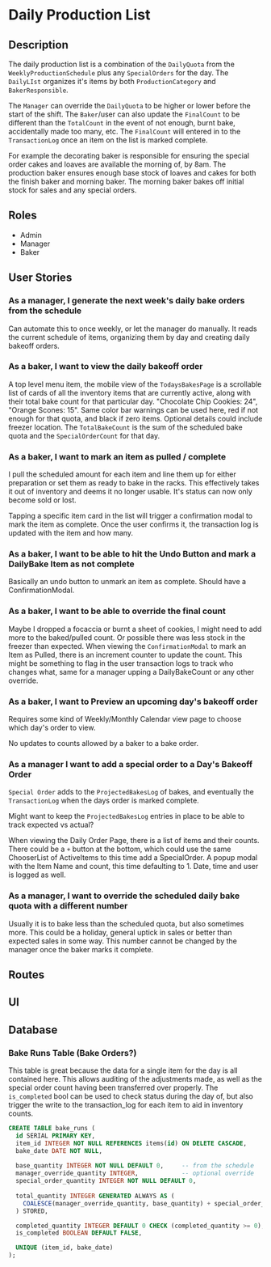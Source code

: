# Daily Production List 

## Description
The daily production list is a combination of the `DailyQuota` from the `WeeklyProductionSchedule` plus any `SpecialOrders` for the day. 
The `DailyLIst` organizes it's items by both `ProductionCategory` and `BakerResponsible`. 

 The `Manager` can override the `DailyQuota` to be higher or lower before the start of the shift. The `Baker`/user can also update the `FinalCount` to be different than the `TotalCount` in the event of not enough, burnt bake, accidentally made too many, etc. The `FinalCount` will entered in to the `TransactionLog` once an item on the list is marked complete.

For example the decorating baker is responsible for ensuring the special order cakes and loaves are available the morning of, by 8am. The production baker ensures enough base stock of loaves and cakes for both the finish baker and morning baker. The morning baker bakes off initial stock for sales and any special orders.

## Roles
- Admin
- Manager
- Baker

## User Stories
### As a manager, I generate the next week's daily bake orders from the schedule
Can automate this to once weekly, or let the manager do manually. It reads the current schedule of items, organizing them by day and creating daily bakeoff orders.

### As a baker, I want to view the daily bakeoff order
A top level menu item, the mobile view of the `TodaysBakesPage` is a scrollable list of cards of all the inventory items that are currently active, along with their total bake count for that particular day. "Chocolate Chip Cookies: 24", "Orange Scones: 15". Same color bar warnings can be used here, red if not enough for that quota, and black if zero items. Optional details could include freezer location. The `TotalBakeCount` is the sum of the scheduled bake quota and the `SpecialOrderCount` for that day.

### As a baker, I want to mark an item as pulled / complete
I pull the scheduled amount for each item and line them up for either preparation or set them as ready to bake in the racks. This effectively takes it out of inventory and deems it no longer usable. It's status can now only become sold or lost. 

Tapping a specific item card in the list will trigger a confirmation modal to mark the item as complete. Once the user confirms it, the transaction log is updated with the item and how many. 

### As a baker, I want to be able to hit the Undo Button and mark a DailyBake Item as not complete
Basically an undo button to unmark an item as complete. Should have a ConfirmationModal.

### As a baker, I want to be able to override the final count
Maybe I dropped a focaccia or burnt a sheet of cookies, I might need to add more to the baked/pulled count. Or possible there was less stock in the freezer than expected. When viewing the `ConfirmationModal` to mark an Item as Pulled, there is an increment counter to update the count. This might be something to flag in the user transaction logs to track who changes what, same for a manager upping a DailyBakeCount or any other override.

### As a baker, I want to Preview an upcoming day's bakeoff order
Requires some kind of Weekly/Monthly Calendar view page to choose which day's order to view. 

No updates to counts allowed by a baker to a bake order.

### As a manager I want to add a special order to a Day's Bakeoff Order
`Special Order` adds to the `ProjectedBakesLog` of bakes, and eventually the `TransactionLog` when the days order is marked complete. 

Might want to keep the `ProjectedBakesLog` entries in place to be able to track expected vs actual?

When viewing the Daily Order Page, there is a list of items and their counts. There could be a `+` button at the  bottom, which could use the same ChooserList of ActiveItems to this time add a SpecialOrder. A popup modal with the Item Name and count, this time defaulting to 1. Date, time and user is logged as well.  

### As a manager, I want to override the scheduled daily bake quota with a different number
Usually it is to bake less than the scheduled quota, but also sometimes more. This could be a holiday, general uptick in sales or better than expected sales in some way. This number cannot be changed by the manager once the baker marks it complete.


## Routes

## UI

## Database
### Bake Runs Table (Bake Orders?)
This table is great because the data for a single item for the day is all contained here. This allows auditing of the adjustments made, as well as the special order count having been transferred over properly. The `is_completed` bool can be used to check status during the day of, but also trigger the write to the transaction_log for each item to aid in inventory counts.
```sql
CREATE TABLE bake_runs (
  id SERIAL PRIMARY KEY,
  item_id INTEGER NOT NULL REFERENCES items(id) ON DELETE CASCADE,
  bake_date DATE NOT NULL,
  
  base_quantity INTEGER NOT NULL DEFAULT 0,     -- from the schedule
  manager_override_quantity INTEGER,            -- optional override
  special_order_quantity INTEGER NOT NULL DEFAULT 0, 
  
  total_quantity INTEGER GENERATED ALWAYS AS (
    COALESCE(manager_override_quantity, base_quantity) + special_order_quantity
  ) STORED,

  completed_quantity INTEGER DEFAULT 0 CHECK (completed_quantity >= 0),
  is_completed BOOLEAN DEFAULT FALSE,

  UNIQUE (item_id, bake_date)
);
```
